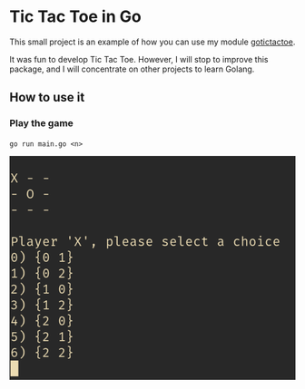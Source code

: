 # Tic Tac Toe in Go

This small project is an example of how you can use my module [gotictactoe](https://github.com/lelledaniele/gotictactoe).

It was fun to develop Tic Tac Toe.
However, I will stop to improve this package, and I will concentrate on other projects to learn Golang.

## How to use it

### Play the game

`go run main.go <n>`

![Tic Tac Toe with Golang in Bash](https://raw.githubusercontent.com/lelledaniele/gotictactoe-bash/master/images/game-screenshot.png)
